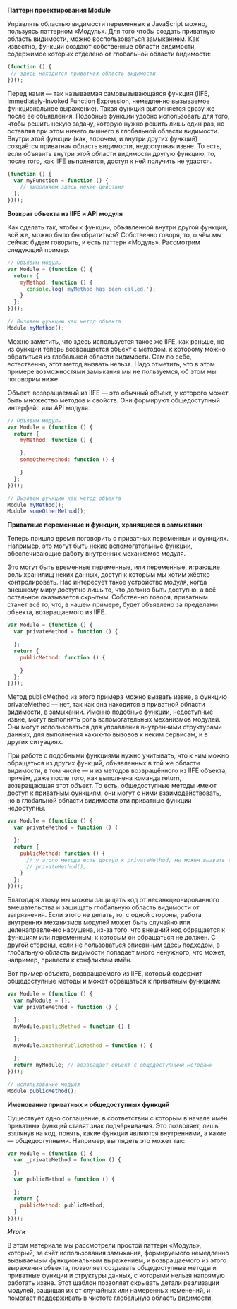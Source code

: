**Паттерн проектирования Module**

Управлять областью видимости переменных в JavaScript можно, пользуясь паттерном «Модуль». Для того чтобы создать приватную область видимости, можно воспользоваться замыканием. Как известно, функции создают собственные области видимости, содержимое которых отделено от глобальной области видимости:

```javaScript
(function () {
 // здесь находится приватная область видимости
})();
```

Перед нами — так называемая самовызывающаяся функция (IIFE, Immediately-Invoked Function Expression, немедленно вызываемое функциональное выражение). Такая функция выполняется сразу же после её объявления. Подобные функции удобно использовать для того, чтобы решить некую задачу, которую нужно решить лишь один раз, не оставляя при этом ничего лишнего в глобальной области видимости. Внутри этой функции (как, впрочем, и внутри других функций) создаётся приватная область видимости, недоступная извне. То есть, если объявить внутри этой области видимости другую функцию, то, после того, как IIFE выполнится, доступ к ней получить не удастся.

```javaScript
(function () {
  var myFunction = function () {
    // выполняем здесь некие действия
  };
})();   
```

**Возврат объекта из IIFE и API модуля**

Как сделать так, чтобы к функции, объявленной внутри другой функции, всё же, можно было бы обратиться? Собственно говоря, то, о чём мы сейчас будем говорить, и есть паттерн «Модуль». Рассмотрим следующий пример.

```javaScript
// Объявим модуль
var Module = (function () {
  return {
    myMethod: function () {
      console.log('myMethod has been called.');
    }
  };
})();

// Вызовем функцию как метод объекта
Module.myMethod();
```

Можно заметить, что здесь используется такое же IIFE, как раньше, но из функции теперь возвращается объект с методом, к которому можно обратиться из глобальной области видимости. Сам по себе, естественно, этот метод вызвать нельзя. Надо отметить, что в этом примере возможностями замыкания мы не пользуемся, об этом мы поговорим ниже.

Объект, возвращаемый из IIFE — это обычный объект, у которого может быть множество методов и свойств. Они формируют общедоступный интерфейс или API модуля.


```javaScript
// Объявим модуль
var Module = (function () {
  return {
    myMethod: function () {

    },
    someOtherMethod: function () {

    }
  };
})();

// Вызовем функцию как метод объекта
Module.myMethod();
Module.someOtherMethod();
```

**Приватные переменные и функции, хранящиеся в замыкании**


Теперь пришло время поговорить о приватных переменных и функциях. Например, это могут быть некие вспомогательные функции, обеспечивающие работу внутренних механизмов модуля.

Это могут быть временные переменные, или переменные, играющие роль хранилищ неких данных, доступ к которым мы хотим жёстко контролировать. Нас интересует такое устройство модуля, когда внешнему миру доступно лишь то, что должно быть доступно, а всё остальное оказывается скрытым. Собственно говоря, приватным станет всё то, что, в нашем примере, будет объявлено за пределами объекта, возвращаемого из IIFE.


```javaScript
var Module = (function () {
  var privateMethod = function () {

  };
  return {
    publicMethod: function () {

    }
  };
})();
```


Метод publicMethod из этого примера можно вызвать извне, а функцию privateMethod — нет, так как она находится в приватной области видимости, в замыкании. Именно подобные функции, недоступные извне, могут выполнять роль вспомогательных механизмов модулей. Они могут использоваться для управления внутренними структурами данных, для выполнения каких-то вызовов к неким сервисам, и в других ситуациях.

При работе с подобными функциями нужно учитывать, что к ним можно обращаться из других функций, объявленных в той же области видимости, в том числе — и из методов возвращённого из IIFE объекта, причём, даже после того, как выполнена команда return, возвращающая этот объект. То есть, общедоступные методы имеют доступ к приватным функциям, они могут с ними взаимодействовать, но в глобальной области видимости эти приватные функции недоступны.


```javaScript
var Module = (function () {
  var privateMethod = function () {

  };
  return {
    publicMethod: function () {
      // у этого метода есть доступ к privateMethod, мы можем вызвать его здесь так:
      // privateMethod();
    }
  };
})();
```

Благодаря этому мы можем защищать код от несанкционированного вмешательства и защищать глобальную область видимости от загрязнения. Если этого не делать, то, с одной стороны, работа внутренних механизмов модулей может быть случайно или целенаправленно нарушена, из-за того, что внешний код обращается к функциям или переменным, к которым он обращаться не должен. С другой стороны, если не пользоваться описанным здесь подходом, в глобальную область видимости попадает много ненужного, что может, например, привести к конфликтам имён.

Вот пример объекта, возвращаемого из IIFE, который содержит общедоступные методы и может обращаться к приватным функциям:


```javaScript
var Module = (function () {
  var myModule = {};
  var privateMethod = function () {

  };
  myModule.publicMethod = function () {

  };
  myModule.anotherPublicMethod = function () {

  };
  return myModule; // возвращает объект с общедоступными методами
})();

// использование модуля
Module.publicMethod();
```

**Именование приватных и общедоступных функций**


Существует одно соглашение, в соответствии с которым в начале имён приватных функций ставят знак подчёркивания. Это позволяет, лишь взглянув на код, понять, какие функции являются внутренними, а какие — общедоступными. Например, выглядеть это может так:



```javaScript
var Module = (function () {
  var _privateMethod = function () {

  };
  var publicMethod = function () {

  };
  return {
    publicMethod: publicMethod,
  }
})();
```

***Итоги***

В этом материале мы рассмотрели простой паттерн «Модуль», который, за счёт использования замыкания, формируемого немедленно вызываемым функциональным выражением, и возвращаемого из этого выражения объекта, позволяет создавать общедоступные методы и приватные функции и структуры данных, с которыми нельзя напрямую работать извне. Этот шаблон позволяет скрывать детали реализации модулей, защищая их от случайных или намеренных изменений, и помогает поддерживать в чистоте глобальную область видимости.



